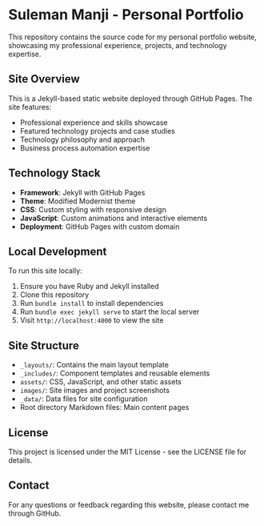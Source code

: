 # Suleman Manji - Personal Portfolio

This repository contains the source code for my personal portfolio website, showcasing my professional experience, projects, and technology expertise.

## Site Overview

This is a Jekyll-based static website deployed through GitHub Pages. The site features:

- Professional experience and skills showcase
- Featured technology projects and case studies
- Technology philosophy and approach
- Business process automation expertise

## Technology Stack

- **Framework**: Jekyll with GitHub Pages
- **Theme**: Modified Modernist theme
- **CSS**: Custom styling with responsive design
- **JavaScript**: Custom animations and interactive elements
- **Deployment**: GitHub Pages with custom domain

## Local Development

To run this site locally:

1. Ensure you have Ruby and Jekyll installed
2. Clone this repository
3. Run `bundle install` to install dependencies
4. Run `bundle exec jekyll serve` to start the local server
5. Visit `http://localhost:4000` to view the site

## Site Structure

- `_layouts/`: Contains the main layout template
- `_includes/`: Component templates and reusable elements
- `assets/`: CSS, JavaScript, and other static assets
- `images/`: Site images and project screenshots
- `_data/`: Data files for site configuration
- Root directory Markdown files: Main content pages

## License

This project is licensed under the MIT License - see the LICENSE file for details.

## Contact

For any questions or feedback regarding this website, please contact me through GitHub.
